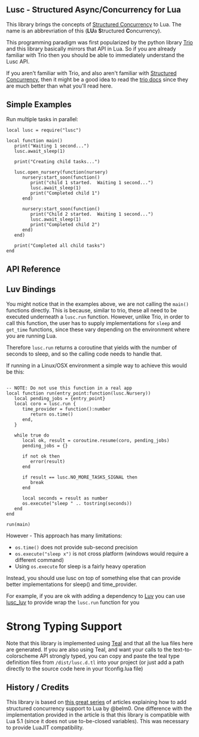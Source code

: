 
Lusc - Structured Async/Concurrency for Lua
-----

This library brings the concepts of [Structured Concurrency](https://en.wikipedia.org/wiki/Structured_concurrency) to Lua.  The name is an abbrevriation of this (**LU**a **S**tructured **C**oncurrency).

This programming paradigm was first popularized by the python library [Trio](https://github.com/python-trio/trio) and this library basically mirrors that API in Lua.  So if you are already familiar with Trio then you should be able to immediately understand the Lusc API.

If you aren't familiar with Trio, and also aren't familiar with [Structured Concurrency](https://en.wikipedia.org/wiki/Structured_concurrency), then it might be a good idea to read the [trio docs](https://trio.readthedocs.io/en/stable/reference-core.html) since they are much better than what you'll read here.

Simple Examples
---

Run multiple tasks in parallel:

```
local lusc = require("lusc")

local function main()
   print("Waiting 1 second...")
   lusc.await_sleep(1)

   print("Creating child tasks...")

   lusc.open_nursery(function(nursery)
      nursery:start_soon(function()
         print("child 1 started.  Waiting 1 second...")
         lusc.await_sleep(1)
         print("Completed child 1")
      end)

      nursery:start_soon(function()
         print("Child 2 started.  Waiting 1 second...")
         lusc.await_sleep(1)
         print("Completed child 2")
      end)
   end)

   print("Completed all child tasks")
end
```

API Reference
---


Luv Bindings
---

You might notice that in the examples above, we are not calling the `main()` functions directly.  This is because, similar to trio, these all need to be executed underneath a `lusc.run` function.  However, unlike Trio, in order to call this function, the user has to supply implementations for `sleep` and `get_time` functions, since these vary depending on the environment where you are running Lua.

Therefore `lusc.run` returns a coroutine that yields with the number of seconds to sleep, and so the calling code needs to handle that.

If running in a Linux/OSX environment a simple way to achieve this would be this:

```

-- NOTE: Do not use this function in a real app
local function run(entry_point:function(lusc.Nursery))
   local pending_jobs = {entry_point}
   local coro = lusc.run {
      time_provider = function():number
         return os.time()
      end,
   }

   while true do
      local ok, result = coroutine.resume(coro, pending_jobs)
      pending_jobs = {}

      if not ok then
         error(result)
      end

      if result == lusc.NO_MORE_TASKS_SIGNAL then
         break
      end

      local seconds = result as number
      os.execute("sleep " .. tostring(seconds))
   end
end

run(main)
```

However - This approach has many limitations:
* `os.time()` does not provide sub-second precision
* `os.execute("sleep x")` is not cross platform (windows would require a different command)
* Using `os.execute` for sleep is a fairly heavy operation

Instead, you should use lusc on top of something else that can provide better implementations for sleep() and time_provider.

For example, if you are ok with adding a dependency to [Luv](https://github.com/luvit/luv) you can use [lusc_luv](https://github.com/svermeulen/lusc_luv) to provide wrap the `lusc.run` function for you

# Strong Typing Support

Note that this library is implemented using [Teal](https://github.com/teal-language/tl) and that all the lua files here are generated.  If you are also using Teal, and want your calls to the text-to-colorscheme API strongly typed, you can copy and paste the teal type definition files from `/dist/lusc.d.tl` into your project (or just add a path directly to the source code here in your tlconfig.lua file)

History / Credits
---

This library is based on [this great series](https://gist.github.com/belm0/4c6d11f47ccd31a231cde04616d6bb22) of articles explaining how to add structured concurrency support to Lua by @belm0.  One difference with the implementation provided in the article is that this library is compatible with Lua 5.1 (since it does not use to-be-closed variables).  This was necessary to provide LuaJIT compatibility.

